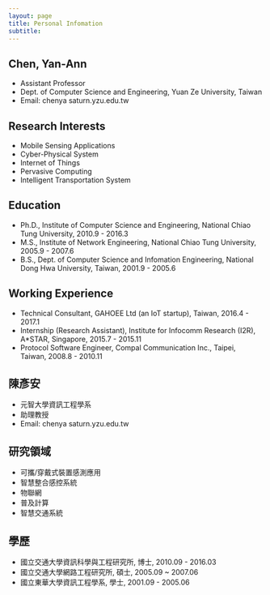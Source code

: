 ```yaml
---
layout: page
title: Personal Infomation
subtitle:
---
```


## Chen, Yan-Ann
- Assistant Professor
- Dept. of Computer Science and Engineering, Yuan Ze University, Taiwan
- Email: chenya <i class="fa fa-at" aria-hidden="true"></i> saturn.yzu.edu.tw

## Research Interests
- Mobile Sensing Applications
- Cyber-Physical System
- Internet of Things
- Pervasive Computing
- Intelligent Transportation System

## Education
- Ph.D., Institute of Computer Science and Engineering, National Chiao Tung University, 2010.9 - 2016.3
- M.S., Institute of Network Engineering, National Chiao Tung University, 2005.9 - 2007.6
- B.S., Dept. of Computer Science and Infomation Engineering, National Dong Hwa University, Taiwan, 2001.9 - 2005.6

## Working Experience
- Technical Consultant, GAHOEE Ltd (an IoT startup), Taiwan, 2016.4 - 2017.1
- Internship (Research Assistant), Institute for Infocomm Research (I2R), A*STAR, Singapore, 2015.7 - 2015.11
- Protocol Software Engineer, Compal Communication Inc., Taipei, Taiwan, 2008.8 - 2010.11



## 陳彥安
- 元智大學資訊工程學系
- 助理教授
- Email: chenya <i class="fa fa-at" aria-hidden="true"></i> saturn.yzu.edu.tw

## 研究領域
- 可攜/穿戴式裝置感測應用
- 智慧整合感控系統
- 物聯網
- 普及計算
- 智慧交通系統

## 學歷
- 國立交通大學資訊科學與工程研究所, 博士, 2010.09 - 2016.03
- 國立交通大學網路工程研究所, 碩士, 2005.09 ~ 2007.06
- 國立東華大學資訊工程學系, 學士, 2001.09 - 2005.06